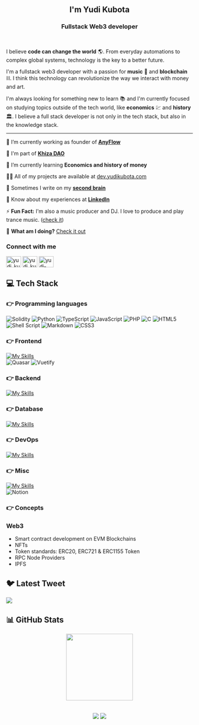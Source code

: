 <h2 align="center">I'm Yudi Kubota</h2>
<h3 align="center">Fullstack Web3 developer</h3>

<br>

I believe **code can change the world** 🌎. From everyday automations to complex global systems, technology is the key to a better future.

I'm a fullstack web3 developer with a passion for **music** 🎵 and **blockchain** ⛓️. I think this technology can revolutionize the way we interact with money and art. 

I'm always looking for something new to learn 📚 and I'm currently focused on studying topics outside of the tech world, like **economics** 💹 and **history** 🏛️. I believe a full stack developer is not only in the tech stack, but also in the knowledge stack.

---

🔭 I’m currently working as founder of [**AnyFlow**](https://anyflow.pro/)

🔭 I'm part of [**Khiza DAO**](https://khizadao.com)

🌱 I’m currently learning **Economics and history of money**

👨‍💻 All of my projects are available at [dev.yudikubota.com](https://dev.yudikubota.com)

📝 Sometimes I write on my [**second brain**](https://notion.yudikubota.com)

📄 Know about my experiences at [**LinkedIn**](https://www.linkedin.com/in/yudi-kubota/)

⚡ **Fun Fact:** I'm also a music producer and DJ. I love to produce and play trance music. ([check it](https://music.yudikubota.com))

🧠 **What am I doing?** [Check it out](https://yudikubota.notion.site/O-que-estou-fazendo-85cfa964582b4b8c97b29eb461224e22)

<h3 align="left">Connect with me</h3>
<p align="left">
<a href="https://twitter.com/yudi_kubota" target="blank"><img align="center" src="https://raw.githubusercontent.com/rahuldkjain/github-profile-readme-generator/master/src/images/icons/Social/twitter.svg" alt="yudi_kubota" height="30" width="40" /></a>
<a href="https://instagram.com/yudi_kubota" target="blank"><img align="center" src="https://raw.githubusercontent.com/rahuldkjain/github-profile-readme-generator/master/src/images/icons/Social/instagram.svg" alt="yudi_kubota" height="30" width="40" /></a>
<a href="https://linkedin.com/in/yudi-kubota" target="blank"><img align="center" src="https://raw.githubusercontent.com/rahuldkjain/github-profile-readme-generator/master/src/images/icons/Social/linked-in-alt.svg" alt="yudi-kubota" height="30" width="40" /></a>
</p>

## 💻 Tech Stack

### 👉 Programming languages

![Solidity](https://img.shields.io/badge/Solidity-%23363636.svg?style=for-the-badge&logo=solidity&logoColor=white) ![Python](https://img.shields.io/badge/python-3670A0?style=for-the-badge&logo=python&logoColor=ffdd54) ![TypeScript](https://img.shields.io/badge/typescript-%23007ACC.svg?style=for-the-badge&logo=typescript&logoColor=white) ![JavaScript](https://img.shields.io/badge/javascript-%23323330.svg?style=for-the-badge&logo=javascript&logoColor=%23F7DF1E) ![PHP](https://img.shields.io/badge/php-%23777BB4.svg?style=for-the-badge&logo=php&logoColor=white) ![C](https://img.shields.io/badge/c-%2300599C.svg?style=for-the-badge&logo=c&logoColor=white) ![HTML5](https://img.shields.io/badge/html5-%23E34F26.svg?style=for-the-badge&logo=html5&logoColor=white) ![Shell Script](https://img.shields.io/badge/shell_script-%23121011.svg?style=for-the-badge&logo=gnu-bash&logoColor=white) ![Markdown](https://img.shields.io/badge/markdown-%23000000.svg?style=for-the-badge&logo=markdown&logoColor=white) ![CSS3](https://img.shields.io/badge/css3-%231572B6.svg?style=for-the-badge&logo=css3&logoColor=white)

<!-- [![My Skills](https://skillicons.dev/icons?i=solidity,typescript,python,javascript,php,c&perline=15)](https://skillicons.dev) -->

### 👉 Frontend
[![My Skills](https://skillicons.dev/icons?i=tailwind,vue,vite,sass,electron&perline=15)](https://skillicons.dev) <br>
![Quasar](https://img.shields.io/badge/Quasar-16B7FB?style=for-the-badge&logo=quasar&logoColor=black)
![Vuetify](https://img.shields.io/badge/Vuetify-1867C0?style=for-the-badge&logo=vuetify&logoColor=AEDDFF)

### 👉 Backend
[![My Skills](https://skillicons.dev/icons?i=aws,laravel,solidity,nodejs,nginx&perline=15)](https://skillicons.dev)

### 👉 Database
[![My Skills](https://skillicons.dev/icons?i=mysql,postgres,redis,dynamodb&perline=15)](https://skillicons.dev)

### 👉 DevOps
[![My Skills](https://skillicons.dev/icons?i=linux,aws,docker,cloudflare,github,gitlab&perline=15)](https://skillicons.dev)

### 👉 Misc
[![My Skills](https://skillicons.dev/icons?i=postman,git&perline=15)](https://skillicons.dev) <br>
![Notion](https://img.shields.io/badge/Notion-%23000000.svg?style=for-the-badge&logo=notion&logoColor=white)


 ### 👉 Concepts

### Web3

- Smart contract development on EVM Blockchains
- NFTs
- Token standards: ERC20, ERC721 & ERC1155 Token
- RPC Node Providers
- IPFS

## 🐦 Latest Tweet
[![](https://gtce.itsvg.in/api?username=yudi_kubota)](https://github.com/VishwaGauravIn/github-twitter-card-embed)

## 📊 GitHub Stats

  <div align="center">
  <a href="https://github.com/yudikubota">
  <img height="180em" src="https://github-readme-stats.vercel.app/api/top-langs/?username=yudikubota&layout=compact&langs_count=7&theme=gotham"/>
</div>

<div align="center"> 
  <br>
  <br>
  <a href="https://www.linkedin.com/in/yudi-kubota/" target="_blank"><img src="https://img.shields.io/badge/-LinkedIn-%230077B5?style=for-the-badge&logo=linkedin&logoColor=white" target="_blank"></a>
 <a href = "mailto:yudikubota@gmail.com"><img src="https://img.shields.io/badge/-Gmail-%23333?style=for-the-badge&logo=gmail&logoColor=white" target="_blank"></a>
</div>

<!-- Inspired by GPRM ( https://gprm.itsvg.in ) -->
